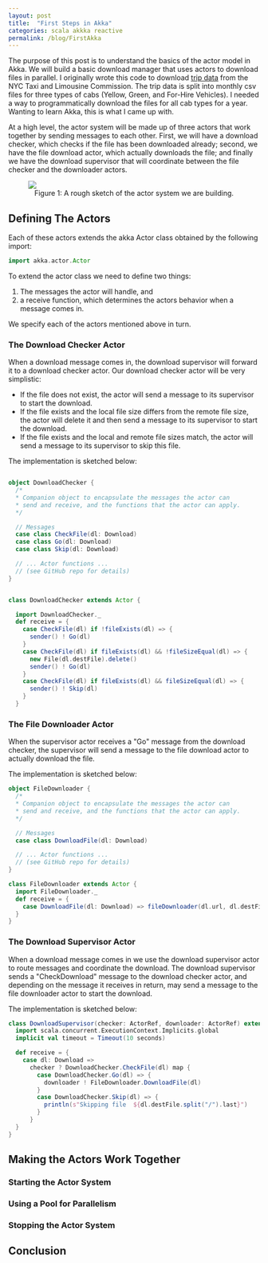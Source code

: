 ```yaml
---
layout: post
title:  "First Steps in Akka"
categories: scala akkka reactive 
permalink: /blog/FirstAkka
---
```


The purpose of this post is to understand the basics of the actor model in Akka. We will build a basic download manager that uses actors to download files in parallel. 
I originally wrote this code to download [trip data][nyc-taxi] from the NYC Taxi and Limousine Commission. The trip data is split into monthly csv files for three types of cabs (Yellow, Green, and For-Hire Vehicles). I needed a way to programmatically download the files for all cab types for a year. Wanting to learn Akka, this is what I came up with. 

At a high level, the actor system will be made up of three actors that work together by sending messages to each other. First, we will have a download checker, which checks if the file has been downloaded already; second, we have the file download actor, which actually downloads the file; and finally we have the download supervisor that will coordinate between the file checker and the downloader actors. 

<style>
figcaption { 
    display: block;
    text-align: center;
}
</style>
<figure>
<img src="{{site.url}}/Illustrations/FirstAkka/ActorSys.jpg">
<figcaption>Figure 1: A rough sketch of the actor system we are building.</figcaption>
</figure>


## Defining The Actors ##

Each of these actors extends the akka Actor class obtained by the following import: 
```scala
import akka.actor.Actor
``` 

To extend the actor class we need to define two things: 
1.  The messages the actor will handle, and  
2.  a receive function, which determines the actors behavior when a message comes in.

We specify each of the actors mentioned above in turn. 


### The Download Checker Actor ###

When a download message comes in, the download supervisor will forward it to a download checker actor. Our download checker actor will be very simplistic:

* If the file does not exist, the actor will send a message to its supervisor to start the download. 
* If the file exists and the local file size differs from the remote file size, the actor will delete it and then send a message to its supervisor to start the download. 
* If the file exists and the local and remote file sizes match, the actor will send a message to its supervisor to skip this file.

The implementation is sketched below: 

```scala

object DownloadChecker {
  /*
  * Companion object to encapsulate the messages the actor can
  * send and receive, and the functions that the actor can apply.
  */

  // Messages
  case class CheckFile(dl: Download)
  case class Go(dl: Download)
  case class Skip(dl: Download)

  // ... Actor functions ... 
  // (see GitHub repo for details)
}


class DownloadChecker extends Actor {

  import DownloadChecker._
  def receive = {
    case CheckFile(dl) if !fileExists(dl) => {
      sender() ! Go(dl)
    }
    case CheckFile(dl) if fileExists(dl) && !fileSizeEqual(dl) => {
      new File(dl.destFile).delete()
      sender() ! Go(dl)
    }
    case CheckFile(dl) if fileExists(dl) && fileSizeEqual(dl) => {
      sender() ! Skip(dl)
    }
  }
```
### The File Downloader Actor ###

When the supervisor actor receives a "Go" message from the download checker, the supervisor will send a message to the file download actor to actually download the file.

The implementation is sketched below: 
```scala
object FileDownloader {
  /*
  * Companion object to encapsulate the messages the actor can
  * send and receive, and the functions that the actor can apply.
  */

  // Messages
  case class DownloadFile(dl: Download)

  // ... Actor functions ... 
  // (see GitHub repo for details)
}

class FileDownloader extends Actor {
  import FileDownloader._
  def receive = {
    case DownloadFile(dl: Download) => fileDownloader(dl.url, dl.destFile)
  }
}

```

### The Download Supervisor Actor ###

When a download message comes in we use the download supervisor actor to route messages and coordinate the download. The download supervisor sends a "CheckDownload" message to the download checker actor, and depending on the message it receives in return, may send a message to the file downloader actor to start the download. 

The implementation is sketched below:
```scala
class DownloadSupervisor(checker: ActorRef, downloader: ActorRef) extends Actor  {
  import scala.concurrent.ExecutionContext.Implicits.global
  implicit val timeout = Timeout(10 seconds)

  def receive = {
    case dl: Download =>
      checker ? DownloadChecker.CheckFile(dl) map {
        case DownloadChecker.Go(dl) => {
          downloader ! FileDownloader.DownloadFile(dl)
        }
        case DownloadChecker.Skip(dl) => {
          println(s"Skipping file  ${dl.destFile.split("/").last}")
        }
      }
  }
}
```


## Making the Actors Work Together ##

### Starting the Actor System ###

### Using a Pool for Parallelism ###
### Stopping the Actor System ###

## Conclusion ##



[nyc-taxi]: http://www.nyc.gov/html/tlc/html/about/trip_record_data.shtml


